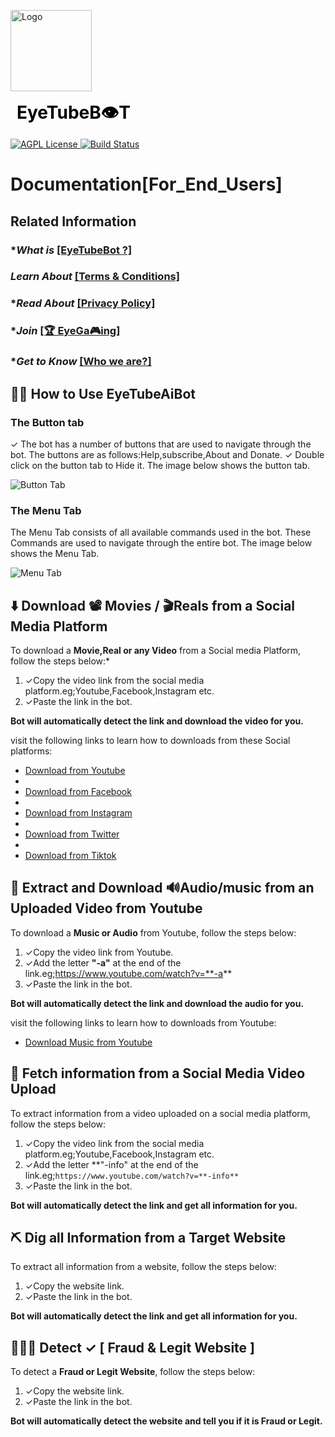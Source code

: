 <p style="display: flex; align-items: center;">
    <a href="https://t.me/EyeTubeAiBot">
        <img src="https://github.com/Mickekofi/EyeTubeBot/blob/master/logo.png" alt="Logo" width="130">
    </a>
    <a href="https://t.me/EyeTubeAiBot" style="margin-left: 10px; text-decoration: none; color: #000; transition: color 0.3s;">
        <h1 style="font-size: 2em; font-weight: bold; display: inline; margin: 0;"
            onmouseover="this.style.color='#007BFF';"
            onmouseout="this.style.color='#000';">EyeTubeB👁T</h1>
    </a>
</p>
<p>
    <a href="http://www.gnu.org/licenses/agpl-3.0">
        <img src="https://img.shields.io/badge/license-AGPL-blue.svg" alt="AGPL License">
    </a>
    <a href="https://github.com/Mickekofi/EyeTubeBot/actions">
        <img src="https://img.shields.io/badge/Contact-Us-red.svg" alt="Build Status">
    </a>
</p>

# Documentation[For_End_Users]

## Related Information

### **What is* [ [EyeTubeBot ?] ](https://github.com/Mickekofi/EyeTubeBot/blob/master/README.md)

### *Learn About* [ [Terms & Conditions] ](https://github.com/Mickekofi/EyeTubeBot/tree/master/Documentation%5BFor_End_User%5D/Terms_and_Conditions)

### **Read About* [ [Privacy Policy] ](https://github.com/Mickekofi/EyeTubeBot/tree/master/Documentation%5BFor_End_User%5D/Privacy_Policy)

### **Join* [ [🏆 EyeGa🎮ing] ](https://github.com/Mickekofi/EyeTubeBot/tree/master/Documentation%5BFor_End_User%5D/EyeGaming)

### **Get to Know* [ [Who we are?] ](https://github.com/Mickekofi/EyeTubeBot/tree/master/Documentation%5BFor_End_User%5D/Who_are_we)

## 💁🏻 How to Use EyeTubeAiBot

### The Button tab

✓  The bot has a number of buttons that are used to navigate through the bot. The buttons are as follows:Help,subscribe,About and Donate.
✓  Double click on the button tab to Hide it. The image below shows the button tab.

![Button Tab](https://github.com/Mickekofi/EyeTubeBot/blob/master/Documentation%5BFor_End_User%5D/show_button.jpg)

### The Menu Tab

The Menu Tab consists of all available commands used in the bot. These Commands are used to navigate through the entire bot. The image below shows the Menu Tab.

![Menu Tab](https://github.com/Mickekofi/EyeTubeBot/blob/master/Documentation%5BFor_End_User%5D/show_menu.jpg)

## ⬇️ Download 📽️ Movies / 🎬Reals from a Social Media Platform

To download a **Movie,Real or any Video** from a Social media Platform, follow the steps below:*

1.  ✓Copy the video link from the social media platform.eg;Youtube,Facebook,Instagram etc.
2.  ✓Paste the link in the bot.

**Bot will automatically detect the link and download the video for you.**

visit the following links to learn how to downloads from these Social platforms:

- [Download from Youtube]()
- 
- [Download from Facebook]()
- 
- [Download from Instagram]()
- 
- [Download from Twitter]()
- 
- [Download from Tiktok]()

## 🧲 Extract and Download 🔊Audio/music from an Uploaded Video from Youtube

To download a **Music or Audio** from Youtube, follow the steps below:

1.  ✓Copy the video link from Youtube.
2.  ✓Add the letter **"-a"** at the end of the link.eg;https://www.youtube.com/watch?v=**-a**
3.  ✓Paste the link in the bot.

**Bot will automatically detect the link and download the audio for you.**

visit the following links to learn how to downloads from Youtube:

- [Download Music from Youtube]()


## 🔦 Fetch information from a Social Media Video Upload

To extract information from a video uploaded on a social media platform, follow the steps below:

1.  ✓Copy the video link from the social media platform.eg;Youtube,Facebook,Instagram etc.
2.  ✓Add the letter **"-info" at the end of the link.eg;```https://www.youtube.com/watch?v=**-info**```
3.  ✓Paste the link in the bot.

**Bot will automatically detect the link and get all information for you.**


## ⛏️ Dig all Information from a Target Website

To extract all information from a website, follow the steps below:

1.  ✓Copy the website link.
2.  ✓Paste the link in the bot.

**Bot will automatically detect the link and get all information for you.**


## 👮🏾‍♂️ Detect ✓ [ Fraud & Legit Website ]

To detect a **Fraud or Legit Website**, follow the steps below:

1.  ✓Copy the website link.
2.  ✓Paste the link in the bot.

**Bot will automatically detect the website and tell you if it is Fraud or Legit.**
